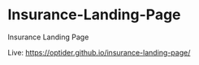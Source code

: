 # Insurance-Landing-Page

Insurance Landing Page

Live: <https://optider.github.io/insurance-landing-page/>
